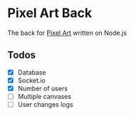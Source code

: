 # Pixel Art Back

The back for [Pixel Art](https://github.com/bodevone/pixel-art) written on Node.js


## Todos

- [x] Database
- [x] Socket.io
- [x] Number of users
- [ ] Multiple canvases
- [ ] User changes logs
